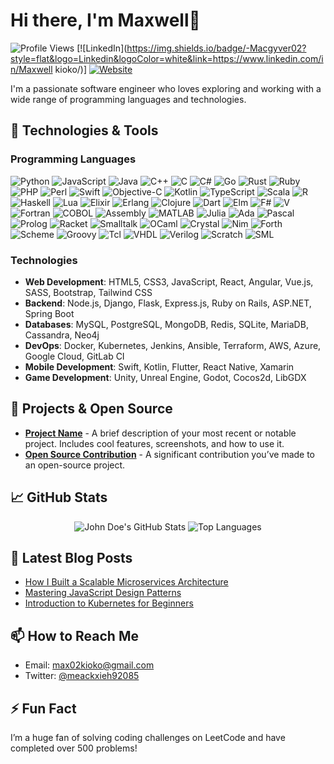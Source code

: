 # Hi there, I'm Maxwell👋

![Profile Views](https://komarev.com/ghpvc/?username=Macgyver02&style=flat-square&color=blue) 
[![LinkedIn](https://img.shields.io/badge/-Macgyver02?style=flat&logo=Linkedin&logoColor=white&link=https://www.linkedin.com/in/Maxwell kioko/)]
[![Website](https://img.shields.io/badge/Website-MyPortfolio-blue?style=flat&logo=google-chrome&logoColor=white)](https://yourwebsite.com)

I'm a passionate software engineer who loves exploring and working with a wide range of programming languages and technologies.

## 🚀 Technologies & Tools

### **Programming Languages**
![Python](https://img.shields.io/badge/Python-3776AB?style=flat&logo=python&logoColor=white)
![JavaScript](https://img.shields.io/badge/JavaScript-F7DF1E?style=flat&logo=javascript&logoColor=black)
![Java](https://img.shields.io/badge/Java-007396?style=flat&logo=java&logoColor=white)
![C++](https://img.shields.io/badge/C++-00599C?style=flat&logo=c%2B%2B&logoColor=white)
![C](https://img.shields.io/badge/C-A8B9CC?style=flat&logo=c&logoColor=white)
![C#](https://img.shields.io/badge/C%23-239120?style=flat&logo=c-sharp&logoColor=white)
![Go](https://img.shields.io/badge/Go-00ADD8?style=flat&logo=go&logoColor=white)
![Rust](https://img.shields.io/badge/Rust-000000?style=flat&logo=rust&logoColor=white)
![Ruby](https://img.shields.io/badge/Ruby-CC342D?style=flat&logo=ruby&logoColor=white)
![PHP](https://img.shields.io/badge/PHP-777BB4?style=flat&logo=php&logoColor=white)
![Perl](https://img.shields.io/badge/Perl-39457E?style=flat&logo=perl&logoColor=white)
![Swift](https://img.shields.io/badge/Swift-FA7343?style=flat&logo=swift&logoColor=white)
![Objective-C](https://img.shields.io/badge/Objective--C-438EFF?style=flat&logo=apple&logoColor=white)
![Kotlin](https://img.shields.io/badge/Kotlin-0095D5?style=flat&logo=kotlin&logoColor=white)
![TypeScript](https://img.shields.io/badge/TypeScript-007ACC?style=flat&logo=typescript&logoColor=white)
![Scala](https://img.shields.io/badge/Scala-DC322F?style=flat&logo=scala&logoColor=white)
![R](https://img.shields.io/badge/R-276DC3?style=flat&logo=r&logoColor=white)
![Haskell](https://img.shields.io/badge/Haskell-5D4F85?style=flat&logo=haskell&logoColor=white)
![Lua](https://img.shields.io/badge/Lua-2C2D72?style=flat&logo=lua&logoColor=white)
![Elixir](https://img.shields.io/badge/Elixir-4B275F?style=flat&logo=elixir&logoColor=white)
![Erlang](https://img.shields.io/badge/Erlang-A90533?style=flat&logo=erlang&logoColor=white)
![Clojure](https://img.shields.io/badge/Clojure-5881D8?style=flat&logo=clojure&logoColor=white)
![Dart](https://img.shields.io/badge/Dart-0175C2?style=flat&logo=dart&logoColor=white)
![Elm](https://img.shields.io/badge/Elm-60B5CC?style=flat&logo=elm&logoColor=white)
![F#](https://img.shields.io/badge/F%23-5E4B8B?style=flat&logo=fsharp&logoColor=white)
![V](https://img.shields.io/badge/V-4A4A55?style=flat&logo=v&logoColor=white)
![Fortran](https://img.shields.io/badge/Fortran-734F96?style=flat&logo=fortran&logoColor=white)
![COBOL](https://img.shields.io/badge/COBOL-3A3A3A?style=flat&logo=cobol&logoColor=white)
![Assembly](https://img.shields.io/badge/Assembly-525252?style=flat&logo=assembly&logoColor=white)
![MATLAB](https://img.shields.io/badge/MATLAB-0076A8?style=flat&logo=mathworks&logoColor=white)
![Julia](https://img.shields.io/badge/Julia-9558B2?style=flat&logo=julia&logoColor=white)
![Ada](https://img.shields.io/badge/Ada-002B5C?style=flat&logo=ada&logoColor=white)
![Pascal](https://img.shields.io/badge/Pascal-E3F171?style=flat&logo=pascal&logoColor=black)
![Prolog](https://img.shields.io/badge/Prolog-742F9B?style=flat&logo=prolog&logoColor=white)
![Racket](https://img.shields.io/badge/Racket-9F1D20?style=flat&logo=racket&logoColor=white)
![Smalltalk](https://img.shields.io/badge/Smalltalk-596D8F?style=flat&logo=smalltalk&logoColor=white)
![OCaml](https://img.shields.io/badge/OCaml-EC6813?style=flat&logo=ocaml&logoColor=white)
![Crystal](https://img.shields.io/badge/Crystal-000000?style=flat&logo=crystal&logoColor=white)
![Nim](https://img.shields.io/badge/Nim-FFE873?style=flat&logo=nim&logoColor=black)
![Forth](https://img.shields.io/badge/Forth-7B2E7A?style=flat&logo=forth&logoColor=white)
![Scheme](https://img.shields.io/badge/Scheme-1E4F65?style=flat&logo=scheme&logoColor=white)
![Groovy](https://img.shields.io/badge/Groovy-4298B8?style=flat&logo=groovy&logoColor=white)
![Tcl](https://img.shields.io/badge/Tcl-29383D?style=flat&logo=tcl&logoColor=white)
![VHDL](https://img.shields.io/badge/VHDL-FFA500?style=flat&logo=vhdl&logoColor=white)
![Verilog](https://img.shields.io/badge/Verilog-FFC400?style=flat&logo=verilog&logoColor=white)
![Scratch](https://img.shields.io/badge/Scratch-4D97FF?style=flat&logo=scratch&logoColor=white)
![SML](https://img.shields.io/badge/SML-22228F?style=flat&logo=sml&logoColor=white)

### **Technologies**
- **Web Development**: HTML5, CSS3, JavaScript, React, Angular, Vue.js, SASS, Bootstrap, Tailwind CSS
- **Backend**: Node.js, Django, Flask, Express.js, Ruby on Rails, ASP.NET, Spring Boot
- **Databases**: MySQL, PostgreSQL, MongoDB, Redis, SQLite, MariaDB, Cassandra, Neo4j
- **DevOps**: Docker, Kubernetes, Jenkins, Ansible, Terraform, AWS, Azure, Google Cloud, GitLab CI
- **Mobile Development**: Swift, Kotlin, Flutter, React Native, Xamarin
- **Game Development**: Unity, Unreal Engine, Godot, Cocos2d, LibGDX

## 🔧 Projects & Open Source

- **[Project Name](https://github.com/Macgyver02/translator-app)** - A brief description of your most recent or notable project. Includes cool features, screenshots, and how to use it.
- **[Open Source Contribution](https://github.com/opensourceproject/translator-app)** - A significant contribution you’ve made to an open-source project. 

## 📈 GitHub Stats

<p align="center">
  <img src="https://github-readme-stats.vercel.app/api?username=johndoe&show_icons=true&theme=radical" alt="John Doe's GitHub Stats" />
  <img src="https://github-readme-stats.vercel.app/api/top-langs/?username=johndoe&layout=compact&theme=radical" alt="Top Languages" />
</p>

## 📝 Latest Blog Posts
<!-- BLOG-POST-LIST:START -->
- [How I Built a Scalable Microservices Architecture](https://yourwebsite.com/blog/microservices)
- [Mastering JavaScript Design Patterns](https://yourwebsite.com/blog/js-design-patterns)
- [Introduction to Kubernetes for Beginners](https://yourwebsite.com/blog/kubernetes)
<!-- BLOG-POST-LIST:END -->

## 📫 How to Reach Me

- Email: max02kioko@gmail.com
- Twitter: [@meackxieh92085](https://www.twitter.com/meackxieh92085)

## ⚡ Fun Fact

I’m a huge fan of solving coding challenges on LeetCode and have completed over 500 problems!
